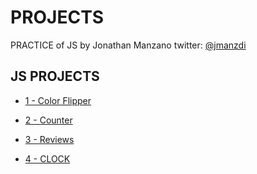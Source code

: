 

# PROJECTS

PRACTICE of JS by Jonathan Manzano twitter: [@jmanzdi](https://www.twitter.com/jmanzdi)

## JS PROJECTS

- [1 - Color Flipper](https://jonathanmanzanodiaz.github.io/practice/JAVASCRIPT-PRACTICE/color-flipper)

- [2 - Counter](https://jonathanmanzanodiaz.github.io/practice/JAVASCRIPT-PRACTICE/counter)

- [3 - Reviews](https://jonathanmanzanodiaz.github.io/practice/JAVASCRIPT-PRACTICE/reviews)

- [4 - CLOCK](https://jonathanmanzanodiaz.github.io/practice/JAVASCRIPT-PRACTICE/clock)




